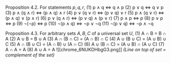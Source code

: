 Proposition 4.2. 
For statements $p, q, r$, 
(1) p ∧ q ⇔ q ∧ p 
(2) p ∨ q ⇔ q ∨ p 
(3) p ∧ (q ∧ r) ⇔ (p ∧ q) ∧ r 
(4) p ∨ (q ∨ r) ⇔ (p ∨ q) ∨ r 
(5) p ∧ (q ∨ r) ⇔ (p ∧ q) ∨ (p ∧ r) 
(6) p ∨ (q ∧ r) ⇔ (p ∨ q) ∧ (p ∨ r) 
(7) p ∧ p ⇔ p 
(8) p ∨ p ⇔ p 
(9) ¬(¬p) ⇔ p 
(10) ¬(p ∧ q) ⇔ ¬p ∨ ¬q 
(11) ¬(p ∨ q) ⇔ ¬p ∧ ¬q

Proposition 4.3. 
For arbitrary sets $A, B, C$ of a universal set $U$, 
(1) A ∩ B = B ∩ A 
(2) A ∪ B = B ∪ A 
(3) A ∩ (B ∩ C) = (A ∩ B) ∩ C 
(4) A ∪ (B ∪ C) = (A ∪ B) ∪ C 
(5) A ∩ (B ∪ C) = (A ∩ B) ∪ (A ∩ C) 
(6) A ∪ (B ∩ C) = (A ∪ B) ∩ (A ∪ C)
(7) A ∩ A = A 
(8) A ∪ A = A 
![[chrome_6NUKDHbgG3.png]]
*(Line on top of set = complement of the set)*

